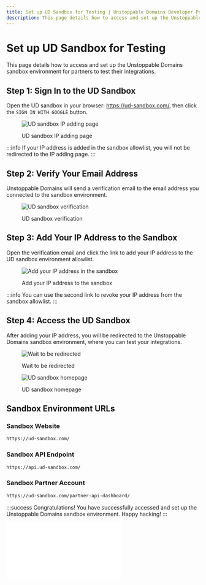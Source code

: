```yaml
---
title: Set up UD Sandbox for Testing | Unstoppable Domains Developer Portal
description: This page details how to access and set up the Unstoppable Domains sandbox environment for partners to test their integrations.
---
```


# Set up UD Sandbox for Testing

This page details how to access and set up the Unstoppable Domains sandbox environment for partners to test their integrations.

## Step 1: Sign In to the UD Sandbox

Open the UD sandbox in your browser: <https://ud-sandbox.com/>, then click the `SIGN IN WITH GOOGLE` button.

<figure>

![UD sandbox IP adding page](/images/ud-sandbox-ip-adding.png '#width=80%;')

<figcaption>UD sandbox IP adding page</figcaption>
</figure>

:::info
If your IP address is added in the sandbox allowlist, you will not be redirected to the IP adding page.
:::

## Step 2: Verify Your Email Address

Unstoppable Domains will send a verification email to the email address you connected to the sandbox environment.

<figure>

![UD sandbox verification](/images/ud-sandbox-verification.png '#width=80%;')

<figcaption>UD sandbox verification</figcaption>
</figure>

## Step 3: Add Your IP Address to the Sandbox

Open the verification email and click the link to add your IP address to the UD sandbox environment allowlist.

<figure>

![Add your IP address in the sandbox](/images/ud-sandbox-ip-adding-links.png '#width=80%;')

<figcaption>Add your IP address to the sandbox</figcaption>
</figure>

:::info
You can use the second link to revoke your IP address from the sandbox allowlist.
:::

## Step 4: Access the UD Sandbox

After adding your IP address, you will be redirected to the Unstoppable Domains sandbox environment, where you can test your integrations.

<figure>

![Wait to be redirected](/images/ud-sandbox-redirection.png '#width=80%;')

<figcaption>Wait to be redirected</figcaption>
</figure>

<figure>

![UD sandbox homepage](/images/ud-sandbox-home.png '#width=80%;')

<figcaption>UD sandbox homepage</figcaption>
</figure>

## Sandbox Environment URLs

### Sandbox Website

```bash
https://ud-sandbox.com/
```

### Sandbox API Endpoint

```bash
https://api.ud-sandbox.com/
```

### Sandbox Partner Account

```bash
https://ud-sandbox.com/partner-api-dashboard/
```

:::success Congratulations!
You have successfully accessed and set up the Unstoppable Domains sandbox environment. Happy hacking!
:::

<embed src="/snippets/_discord.md" />
